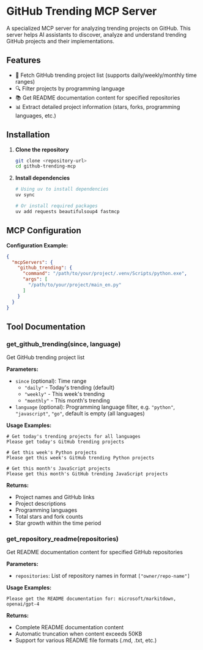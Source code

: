 # GitHub Trending MCP Server

A specialized MCP server for analyzing trending projects on GitHub. This server helps AI assistants to discover, analyze and understand trending GitHub projects and their implementations.

## Features

- 🌟 Fetch GitHub trending project list (supports daily/weekly/monthly time ranges)
- 🔍 Filter projects by programming language
- 📚 Get README documentation content for specified repositories
- 📊 Extract detailed project information (stars, forks, programming languages, etc.)

## Installation

1. **Clone the repository**
   ```bash
   git clone <repository-url>
   cd github-trending-mcp
   ```

2. **Install dependencies**
   ```bash
   # Using uv to install dependencies
   uv sync
   
   # Or install required packages
   uv add requests beautifulsoup4 fastmcp
   ```

## MCP Configuration

**Configuration Example:**
```json
{
  "mcpServers": {
    "github_trending": {
      "command": "/path/to/your/project/.venv/Scripts/python.exe",
      "args": [
        "/path/to/your/project/main_en.py"
      ]
    }
  }
}
```

## Tool Documentation

### get_github_trending(since, language)
Get GitHub trending project list

**Parameters:**
- `since` (optional): Time range
  - `"daily"` - Today's trending (default)
  - `"weekly"` - This week's trending
  - `"monthly"` - This month's trending
- `language` (optional): Programming language filter, e.g. `"python"`, `"javascript"`, `"go"`, default is empty (all languages)

**Usage Examples:**
```
# Get today's trending projects for all languages
Please get today's GitHub trending projects

# Get this week's Python projects
Please get this week's GitHub trending Python projects

# Get this month's JavaScript projects
Please get this month's GitHub trending JavaScript projects
```

**Returns:**
- Project names and GitHub links
- Project descriptions
- Programming languages
- Total stars and fork counts
- Star growth within the time period

### get_repository_readme(repositories)
Get README documentation content for specified GitHub repositories

**Parameters:**
- `repositories`: List of repository names in format `["owner/repo-name"]`

**Usage Examples:**
```
Please get the README documentation for: microsoft/markitdown, openai/gpt-4
```

**Returns:**
- Complete README documentation content
- Automatic truncation when content exceeds 50KB
- Support for various README file formats (.md, .txt, etc.)